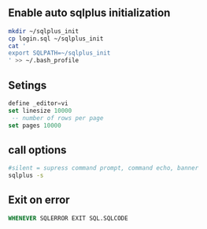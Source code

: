 ## Enable auto sqlplus initialization

~~~sh
mkdir ~/sqlplus_init
cp login.sql ~/sqlplus_init
cat '
export SQLPATH=~/sqlplus_init
' >> ~/.bash_profile
~~~

## Setings

~~~ SQL
define _editor=vi
set linesize 10000
 -- number of rows per page
set pages 10000
~~~

## call options

~~~bash
#silent = supress command prompt, command echo, banner
sqlplus -s
~~~


## Exit on error

~~~sql
WHENEVER SQLERROR EXIT SQL.SQLCODE
~~~
